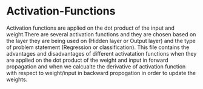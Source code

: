 # Activation-Functions
Activation functions are applied on the dot product of the input and weight.There are several activation functions and they are chosen based on the layer they are being used on (Hidden layer or Output layer) and the type of problem statement (Regression or classification).
This file contains the advantages and disadvantages of different activatation functions when they are applied on the dot product of the weight and input in forward propagation and when we calcualte the derivative of activation function with respect to weight/input in backward propogation in order to update the weights.
